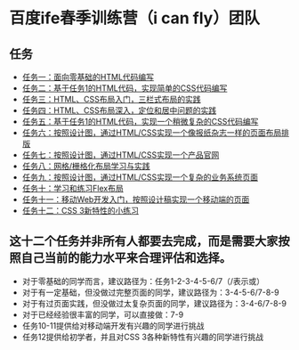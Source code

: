# 百度ife春季训练营（i can fly）团队

## 任务
* [任务一：面向零基础的HTML代码编写](http://gl.xuming7.com/baidu-ife/task1)
* [任务二：基于任务1的HTML代码，实现简单的CSS代码编写](http://gl.xuming7.com/baidu-ife/task2)
* [任务三：HTML、CSS布局入门，三栏式布局的实践](http://gl.xuming7.com/baidu-ife/task3)
* [任务四：HTML、CSS布局深入，定位和居中问题的实践](http://gl.xuming7.com/baidu-ife/task4)
* [任务五：基于任务1的HTML代码，实现一个稍微复杂的CSS代码编写](http://gl.xuming7.com/baidu-ife/task5)
* [任务六：按照设计图，通过HTML/CSS实现一个像报纸杂志一样的页面布局排版](http://gl.xuming7.com/baidu-ife/task6)
* [任务七：按照设计图，通过HTML/CSS实现一个产品官网](http://gl.xuming7.com/baidu-ife/task7)
* [任务八：网格/栅格化布局学习与实践](http://gl.xuming7.com/baidu-ife/task8)
* [任务九：按照设计图，通过HTML/CSS实现一个复杂的业务系统页面](http://gl.xuming7.com/baidu-ife/task9)
* [任务十：学习和练习Flex布局](http://gl.xuming7.com/baidu-ife/task10)
* [任务十一：移动Web开发入门，按照设计稿实现一个移动端的页面](http://gl.xuming7.com/baidu-ife/task11)
* [任务十二：CSS 3新特性的小练习](http://gl.xuming7.com/baidu-ife/task12)

## 这十二个任务并非所有人都要去完成，而是需要大家按照自己当前的能力水平来合理评估和选择。
* 对于零基础的同学而言，建议路径为：任务1-2-3-4-5-6/7（/表示或）
* 对于有一定基础，但没做过完整页面的同学，建议路径为：3-4-5-6/7-8-9
* 对于有过页面实践，但没做过太复杂页面的同学，建议路径为：3-4-6/7-8-9
* 对于已经经验很丰富的同学，可以直接做：7-9
* 任务10-11提供给对移动端开发有兴趣的同学进行挑战
* 任务12提供给初学者，并且对CSS 3各种新特性有兴趣的同学进行挑战
